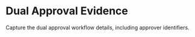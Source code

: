 # Dual Approval Evidence

Capture the dual approval workflow details, including approver identifiers.
